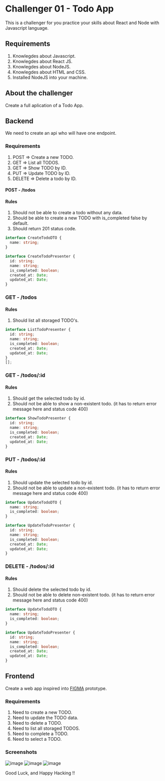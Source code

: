 # Challenger 01 - Todo App

This is a challenger for you practice your skills about React and Node with Javascript language.

## Requirements

1. Knowlegdes about Javascript.
2. Knowlegdes about React JS.
3. Knowlegdes about NodeJS.
4. Knowlegdes about HTML and CSS.
5. Installed NodeJS into your machine.

## About the challenger

Create a full aplication of a Todo App.

## Backend

We need to create an api who will have one endpoint.

### Requirements

1. POST => Create a new TODO.
2. GET => List all TODOS.
3. GET => Show TODO by ID.
4. PUT => Update TODO by ID.
5. DELETE => Delete a todo by ID.

#### POST - /todos

#### Rules

1. Should not be able to create a todo without any data.
2. Should be able to create a new TODO with is_completed false by default.
3. Should return 201 status code.

```typescript
interface CreateTodoDTO {
  name: string;
}
```

```typescript
interface CreateTodoPresenter {
  id: string;
  name: string;
  is_completed: boolean;
  created_at: Date;
  updated_at: Date;
}
```

### GET - /todos

#### Rules

1. Should list all storaged TODO's.

```typescript
interface ListTodoPresenter {
  id: string;
  name: string;
  is_completed: boolean;
  created_at: Date;
  updated_at: Date;
}
[];
```

### GET - /todos/:id

#### Rules

1. Should get the selected todo by id.
2. Should not be able to show a non-existent todo. (it has to return error message here and status code 400)

```typescript
interface ShowTodoPresenter {
  id: string;
  name: string;
  is_completed: boolean;
  created_at: Date;
  updated_at: Date;
}
```

### PUT - /todos/:id

#### Rules

1. Should update the selected todo by id.
2. Should not be able to update a non-existent todo. (it has to return error message here and status code 400)

```typescript
interface UpdateTodoDTO {
  name: string;
  is_completed: boolean;
}
```

```typescript
interface UpdateTodoPresenter {
  id: string;
  name: string;
  is_completed: boolean;
  created_at: Date;
  updated_at: Date;
}
```

### DELETE - /todos/:id

#### Rules

1. Should delete the selected todo by id.
2. Should not be able to delete non-existent todo. (it has to return error message here and status code 400)

```typescript
interface UpdateTodoDTO {
  name: string;
  is_completed: boolean;
}
```

```typescript
interface UpdateTodoPresenter {
  id: string;
  name: string;
  is_completed: boolean;
  created_at: Date;
  updated_at: Date;
}
```

## Frontend

Create a web app inspired into [FIGMA](https://www.figma.com/file/vcfPdSnkRn52hOTU6wkYA5/Todo-Challenger-App-01) prototype.

### Requirements

1. Need to create a new TODO.
2. Need to update the TODO data.
3. Need to delete a TODO.
4. Need to list all storaged TODOS.
5. Need to complete a TODO.
6. Need to select a TODO.

### Screenshots

![image](https://user-images.githubusercontent.com/55673235/188297010-0834a190-adbe-414c-ac66-f61ffab0ad81.png)
![image](https://user-images.githubusercontent.com/55673235/188297016-10e5b6c2-e8f0-4278-b8c1-0464d59d1721.png)
![image](https://user-images.githubusercontent.com/55673235/188297024-ed042b49-48e3-44b9-a5a9-9635f8846e37.png)

Good Luck, and Happy Hacking !!
